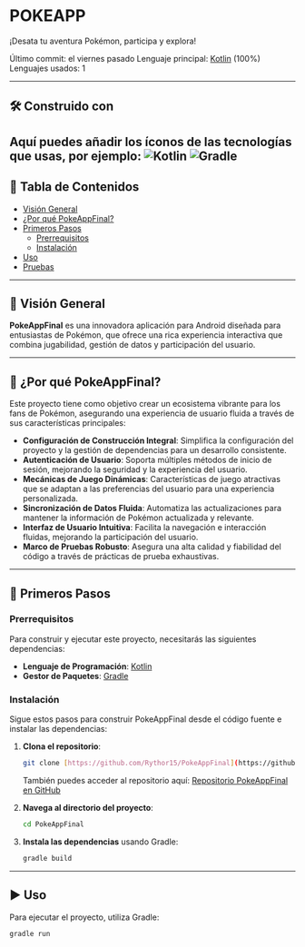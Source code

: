 # POKEAPP
¡Desata tu aventura Pokémon, participa y explora!

Último commit: el viernes pasado
Lenguaje principal: [Kotlin](https://kotlinlang.org/) (100%)
Lenguajes usados: 1

---

## 🛠️ Construido con
Aquí puedes añadir los íconos de las tecnologías que usas, por ejemplo:
![Kotlin](https://img.shields.io/badge/Kotlin-0095D5?style=for-the-badge&logo=kotlin&logoColor=white)
![Gradle](https://img.shields.io/badge/Gradle-02303A?style=for-the-badge&logo=gradle&logoColor=white)
---

## 📖 Tabla de Contenidos
* [Visión General](#-visión-general)
* [¿Por qué PokeAppFinal?](#-por-qué-pokeappfinal)
* [Primeros Pasos](#-primeros-pasos)
    * [Prerrequisitos](#prerrequisitos)
    * [Instalación](#instalación)
* [Uso](#-uso)
* [Pruebas](#-pruebas)

---

## 📝 Visión General
**PokeAppFinal** es una innovadora aplicación para Android diseñada para entusiastas de Pokémon, que ofrece una rica experiencia interactiva que combina jugabilidad, gestión de datos y participación del usuario.

---

## 🤔 ¿Por qué PokeAppFinal?
Este proyecto tiene como objetivo crear un ecosistema vibrante para los fans de Pokémon, asegurando una experiencia de usuario fluida a través de sus características principales:

* **Configuración de Construcción Integral**: Simplifica la configuración del proyecto y la gestión de dependencias para un desarrollo consistente.
* **Autenticación de Usuario**: Soporta múltiples métodos de inicio de sesión, mejorando la seguridad y la experiencia del usuario.
* **Mecánicas de Juego Dinámicas**: Características de juego atractivas que se adaptan a las preferencias del usuario para una experiencia personalizada.
* **Sincronización de Datos Fluida**: Automatiza las actualizaciones para mantener la información de Pokémon actualizada y relevante.
* **Interfaz de Usuario Intuitiva**: Facilita la navegación e interacción fluidas, mejorando la participación del usuario.
* **Marco de Pruebas Robusto**: Asegura una alta calidad y fiabilidad del código a través de prácticas de prueba exhaustivas.

---

## 🚀 Primeros Pasos

### Prerrequisitos
Para construir y ejecutar este proyecto, necesitarás las siguientes dependencias:

* **Lenguaje de Programación**: [Kotlin](https://kotlinlang.org/)
* **Gestor de Paquetes**: [Gradle](https://gradle.org/)

### Instalación
Sigue estos pasos para construir PokeAppFinal desde el código fuente e instalar las dependencias:

1.  **Clona el repositorio**:
    ```bash
    git clone [https://github.com/Rythor15/PokeAppFinal](https://github.com/Rythor15/PokeAppFinal)
    ```
    También puedes acceder al repositorio aquí: [Repositorio PokeAppFinal en GitHub](https://github.com/Rythor15/PokeAppFinal)

2.  **Navega al directorio del proyecto**:
    ```bash
    cd PokeAppFinal
    ```

3.  **Instala las dependencias** usando Gradle:
    ```bash
    gradle build
    ```

---

## ▶️ Uso
Para ejecutar el proyecto, utiliza Gradle:

```bash
gradle run
